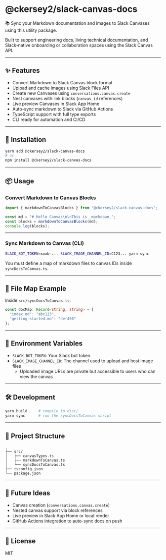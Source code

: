 # @ckersey2/slack-canvas-docs

📚 Sync your Markdown documentation and images to Slack Canvases using this utility package.

Built to support engineering docs, living technical documentation, and Slack-native onboarding or collaboration spaces using the Slack Canvas API.

---

## ✨ Features

- Convert Markdown to Slack Canvas block format
- Upload and cache images using Slack Files API
- Create new Canvases using `conversations.canvas.create`
- Nest canvases with link blocks (`canvas_id` references)
- Live preview Canvases in Slack App Home
- Auto-sync markdown to Slack via GitHub Actions
- TypeScript support with full type exports
- CLI ready for automation and CI/CD

---

## 🚀 Installation

```bash
yarn add @ckersey2/slack-canvas-docs
# or
npm install @ckersey2/slack-canvas-docs
```

---

## 📦 Usage

### Convert Markdown to Canvas Blocks

```ts
import { markdownToCanvasBlocks } from "@ckersey2/slack-canvas-docs";

const md = "# Hello Canvas\n\nThis is _markdown_";
const blocks = markdownToCanvasBlocks(md);
console.log(blocks);
```

---

### Sync Markdown to Canvas (CLI)

```bash
SLACK_BOT_TOKEN=xoxb-... SLACK_IMAGE_CHANNEL_ID=C123... yarn sync
```

You must define a map of markdown files to canvas IDs inside `syncDocsToCanvas.ts`.

---

## 🧠 File Map Example

Inside `src/syncDocsToCanvas.ts`:

```ts
const docMap: Record<string, string> = {
  "index.md": "abc123",
  "getting-started.md": "def456"
};
```

---

## 🔐 Environment Variables

- `SLACK_BOT_TOKEN`: Your Slack bot token
- `SLACK_IMAGE_CHANNEL_ID`: The channel used to upload and host image files
  - Uploaded image URLs are private but accessible to users who can view the canvas

---

## 🛠 Development

```bash
yarn build     # compile to dist/
yarn sync      # run the syncDocsToCanvas script
```

---

## 📁 Project Structure

```
.
├── src/
│   ├── canvasTypes.ts
│   ├── markdownToCanvas.ts
│   └── syncDocsToCanvas.ts
├── tsconfig.json
└── package.json
```

---

## 🔮 Future Ideas

- Canvas creation (`conversations.canvas.create`)
- Nested canvas support via block references
- Live preview in Slack App Home or local render
- GitHub Actions integration to auto-sync docs on push


---

## 📄 License

MIT
